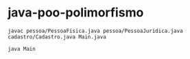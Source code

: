 # java-poo-polimorfismo
`
javac pessoa/PessoaFisica.java pessoa/PessoaJuridica.java cadastro/Cadastro.java Main.java
`

`
java Main
`